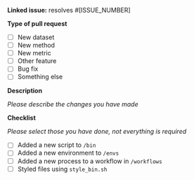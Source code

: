 **Linked issue:** resolves #[ISSUE_NUMBER]

**Type of pull request**

- [ ] New dataset
- [ ] New method
- [ ] New metric
- [ ] Other feature
- [ ] Bug fix
- [ ] Something else

**Description**

_Please describe the changes you have made_

**Checklist**

_Please select those you have done, not everything is required_

- [ ] Added a new script to `/bin`
- [ ] Added a new environment to `/envs`
- [ ] Added a new process to a workflow in `/workflows`
- [ ] Styled files using `style_bin.sh`
